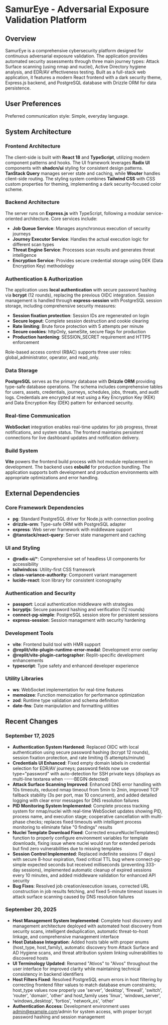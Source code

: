 # SamurEye - Adversarial Exposure Validation Platform

## Overview

SamurEye is a comprehensive cybersecurity platform designed for continuous adversarial exposure validation. The application provides automated security assessments through three main journey types: Attack Surface scanning (using nmap and nuclei), Active Directory hygiene analysis, and EDR/AV effectiveness testing. Built as a full-stack web application, it features a modern React frontend with a dark security theme, Express.js backend, and PostgreSQL database with Drizzle ORM for data persistence.

## User Preferences

Preferred communication style: Simple, everyday language.

## System Architecture

### Frontend Architecture
The client-side is built with **React 18** and **TypeScript**, utilizing modern component patterns and hooks. The UI framework leverages **Radix UI** components with **shadcn/ui** styling for consistent design patterns. **TanStack Query** manages server state and caching, while **Wouter** handles client-side routing. The styling system combines **Tailwind CSS** with CSS custom properties for theming, implementing a dark security-focused color scheme.

### Backend Architecture
The server runs on **Express.js** with TypeScript, following a modular service-oriented architecture. Core services include:
- **Job Queue Service**: Manages asynchronous execution of security journeys
- **Journey Executor Service**: Handles the actual execution logic for different scan types
- **Threat Engine Service**: Processes scan results and generates threat intelligence
- **Encryption Service**: Provides secure credential storage using DEK (Data Encryption Key) methodology

### Authentication & Authorization
The application uses **local authentication** with secure password hashing via **bcrypt** (12 rounds), replacing the previous OIDC integration. Session management is handled through **express-session** with PostgreSQL session storage, including comprehensive security measures:
- **Session fixation protection**: Session IDs are regenerated on login
- **Secure logout**: Complete session destruction and cookie clearing
- **Rate limiting**: Brute force protection with 5 attempts per minute
- **Secure cookies**: httpOnly, sameSite, secure flags for production
- **Production hardening**: SESSION_SECRET requirement and HTTPS enforcement

Role-based access control (RBAC) supports three user roles: global_administrator, operator, and read_only.

### Data Storage
**PostgreSQL** serves as the primary database with **Drizzle ORM** providing type-safe database operations. The schema includes comprehensive tables for users, assets, credentials, journeys, schedules, jobs, threats, and audit logs. Credentials are encrypted at rest using a Key Encryption Key (KEK) and Data Encryption Key (DEK) pattern for enhanced security.

### Real-time Communication
**WebSocket** integration enables real-time updates for job progress, threat notifications, and system status. The frontend maintains persistent connections for live dashboard updates and notification delivery.

### Build System
**Vite** powers the frontend build process with hot module replacement in development. The backend uses **esbuild** for production bundling. The application supports both development and production environments with appropriate optimizations and error handling.

## External Dependencies

### Core Framework Dependencies
- **pg**: Standard PostgreSQL driver for Node.js with connection pooling
- **drizzle-orm**: Type-safe ORM with PostgreSQL adapter
- **express**: Web server framework with middleware support
- **@tanstack/react-query**: Server state management and caching

### UI and Styling
- **@radix-ui/***: Comprehensive set of headless UI components for accessibility
- **tailwindcss**: Utility-first CSS framework
- **class-variance-authority**: Component variant management
- **lucide-react**: Icon library for consistent iconography

### Authentication and Security
- **passport**: Local authentication middleware with strategies
- **bcryptjs**: Secure password hashing and verification (12 rounds)
- **connect-pg-simple**: PostgreSQL session store for persistent sessions
- **express-session**: Session management with security hardening

### Development Tools
- **vite**: Frontend build tool with HMR support
- **@replit/vite-plugin-runtime-error-modal**: Development error overlay
- **@replit/vite-plugin-cartographer**: Replit-specific development enhancements
- **typescript**: Type safety and enhanced developer experience

### Utility Libraries
- **ws**: WebSocket implementation for real-time features
- **memoizee**: Function memoization for performance optimization
- **zod**: Runtime type validation and schema definition
- **date-fns**: Date manipulation and formatting utilities

## Recent Changes

### September 17, 2025
- **Authentication System Hardened**: Replaced OIDC with local authentication using secure password hashing (bcrypt 12 rounds), session fixation protection, and rate limiting (5 attempts/minute)
- **Credentials UI Enhanced**: Fixed empty domain labels in credential selection for EDR/AV journeys; password fields now use type="password" with auto-detection for SSH private keys (displays as multi-line textarea when -----BEGIN detected)
- **Attack Surface Scanning Improved**: Enhanced DNS error handling with 10s timeouts, reduced nmap timeout from 5min to 2min, improved TCP fallback stability (3s per port, max 10 concurrent), and added detailed logging with clear error messages for DNS resolution failures
- **PID Monitoring System Implemented**: Complete process tracking system for nmap/nuclei with real-time WebSocket updates showing PID, process name, and execution stage; cooperative cancellation with multi-phase checks; replaces fixed timeouts with intelligent process monitoring to eliminate false "0 findings" results
- **Nuclei Template Download Fixed**: Corrected ensureNucleiTemplates() function to properly configure environment variables for template downloads, fixing issue where nuclei would run for extended periods but find zero vulnerabilities due to missing templates
- **Session Control Implemented**: Replaced indefinite sessions (7 days) with secure 8-hour expiration, fixed critical TTL bug where connect-pg-simple expected seconds but received milliseconds (preventing 333-day sessions), implemented automatic cleanup of expired sessions every 10 minutes, and added middleware validation for enhanced API security
- **Bug Fixes**: Resolved job creation/execution issues, corrected URL construction in job results fetching, and fixed 5-minute timeout issues in attack surface scanning caused by DNS resolution failures

### September 20, 2025
- **Host Management System Implemented**: Complete host discovery and management architecture deployed with automated host discovery from security scans, intelligent deduplication, automatic threat-to-host linkage, and comprehensive management interface
- **Host Database Integration**: Added hosts table with proper enums (host_type, host_family), automatic discovery from Attack Surface and AD Hygiene scans, and threat attribution system linking vulnerabilities to discovered hosts
- **UI Terminology Updated**: Renamed "Ativos" to "Alvos" throughout the user interface for improved clarity while maintaining technical consistency in backend identifiers
- **Host Filters Fixed**: Resolved PostgreSQL enum errors in host filtering by correcting frontend filter values to match database enum constraints; host_type values now properly use 'server', 'desktop', 'firewall', 'switch', 'router', 'domain', 'other' and host_family uses 'linux', 'windows_server', 'windows_desktop', 'fortios', 'network_os', 'other'
- **Authentication Access**: Development environment uses admin@example.com/admin for system access, with proper bcrypt password hashing and session management